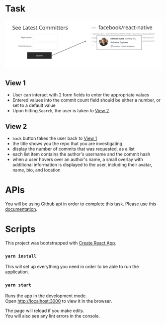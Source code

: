# Task

![Image of UX Workflow](./src/ux-workflow.png)

## View 1
- User can interact with 2 form fields to enter the appropriate values
- Entered values into the commit count field should be either a number, or set to a default value
- Upon hitting `Search`, the user is taken to [View 2](#view-2)

## View 2
- `back` button takes the user back to [View 1](#view-1)
- the title shows you the repo that you are investigating
- display the number of commits that was requested, as a list
- each list item contains the author's username and the commit hash
- when a user hovers over an author's name, a small overlay with additional information is displayed to the user, including their avatar, name, bio, and location


# APIs

You will be using Github api in order to complete this task. Please use this [documentation](https://developer.github.com/v3/repos/commits/).

# Scripts

This project was bootstrapped with [Create React App](https://github.com/facebook/create-react-app).

### `yarn install`

This will set up everything you need in order to be able to run the application.

### `yarn start`

Runs the app in the development mode.\
Open [http://localhost:3000](http://localhost:3000) to view it in the browser.

The page will reload if you make edits.\
You will also see any lint errors in the console.
